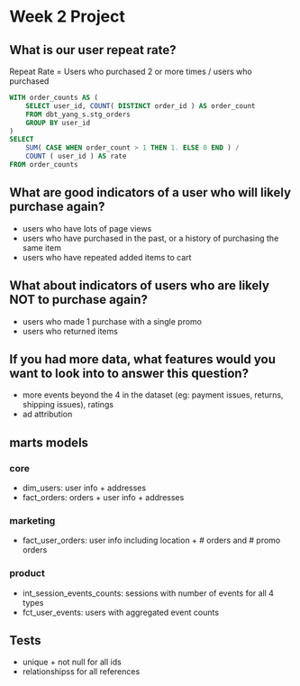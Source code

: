 # Week 2 Project

## What is our user repeat rate?

Repeat Rate = Users who purchased 2 or more times / users who purchased

```sql
WITH order_counts AS (
    SELECT user_id, COUNT( DISTINCT order_id ) AS order_count
    FROM dbt_yang_s.stg_orders
    GROUP BY user_id
)
SELECT
    SUM( CASE WHEN order_count > 1 THEN 1. ELSE 0 END ) /
    COUNT ( user_id ) AS rate
FROM order_counts
```

## What are good indicators of a user who will likely purchase again?
- users who have lots of page views
- users who have purchased in the past, or a history of purchasing the same item
- users who have repeated added items to cart

## What about indicators of users who are likely NOT to purchase again?
- users who made 1 purchase with a single promo
- users who returned items

## If you had more data, what features would you want to look into to answer this question?
- more events beyond the 4 in the dataset (eg: payment issues, returns, shipping issues), ratings
- ad attribution

## marts models

### core
- dim_users: user info + addresses
- fact_orders: orders + user info + addresses

### marketing
- fact_user_orders: user info including location + # orders and # promo orders

### product
- int_session_events_counts: sessions with number of events for all 4 types
- fct_user_events: users with aggregated event counts

## Tests

- unique + not null for all ids
- relationshipss for all references
